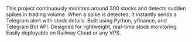 This project continuously monitors around 300 stocks and detects sudden spikes in trading volume.
When a spike is detected, it instantly sends a Telegram alert with stock details.
Built using Python, yfinance, and Telegram Bot API.
Designed for lightweight, real-time stock monitoring.
Easily deployable on Railway Cloud or any VPS.
